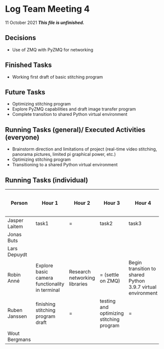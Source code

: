 # Log Team Meeting 4 
11 October 2021
**_This file is unfinished._**
## Decisions
* Use of ZMQ with PyZMQ for networking

## Finished Tasks
* Working first draft of basic stitching program

## Future Tasks
* Optimizing stitching program
* Explore PyZMQ capabilities and draft image transfer program
* Complete transition to shared Python virtual environment
  
## Running Tasks (general)/ Executed Activities (everyone)
* Brainstorm direction and limitations of project (real-time video stitching, panorama pictures, limited pi graphical power, etc.)
* Optimizing stitching program
* Transitioning to a shared Python virtual environment

## Running Tasks (individual)
Person | Hour 1 | Hour 2 | Hour 3 | Hour 4 | After hours (specify time)
------ | ------ | ------ | ------ | ------ | -------------
Jasper Laitem | task1 | = | task2 | task3
Jonas Buts    |    |     |      |
Lars Depuydt  |    |     |      |
Robin Anné    | Explore basic camera functionality in terminal | Research networking libraries | = (settle on ZMQ) | Begin transition to shared Python 3.9.7 virtual environment
Ruben Janssen | finishing stitching program draft | = | testing and optimizing stitching program | =
Wout Bergmans |    |     |      |
